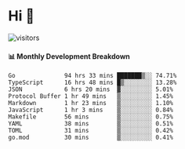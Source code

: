 # Hi 👋
 
![visitors](https://visitor-badge.glitch.me/badge?page_id=sorcererxw.sorcererx)

#### 📊 Monthly Development Breakdown

<!--START_SECTION:waka-->
```text
Go              94 hrs 33 mins ███████▒░░ 74.71%
TypeScript      16 hrs 48 mins █▒░░░░░░░░ 13.28%
JSON            6 hrs 20 mins  ▓░░░░░░░░░ 5.01%
Protocol Buffer 1 hr 49 mins   ▒░░░░░░░░░ 1.45%
Markdown        1 hr 23 mins   ▒░░░░░░░░░ 1.10%
JavaScript      1 hr 3 mins    ▒░░░░░░░░░ 0.84%
Makefile        56 mins        ▒░░░░░░░░░ 0.75%
YAML            38 mins        ▒░░░░░░░░░ 0.51%
TOML            31 mins        ▒░░░░░░░░░ 0.42%
go.mod          30 mins        ▒░░░░░░░░░ 0.41%
```
<!--END_SECTION:waka-->
